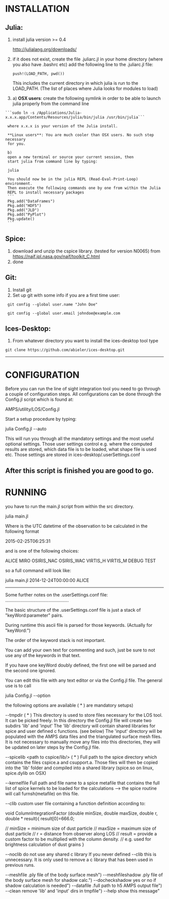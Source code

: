 INSTALLATION
============

Julia:
------



  1. install julia version >= 0.4
  
     http://julialang.org/downloads/

  2. if it does not exist, create the file .juliarc.jl in your home
     directory (where you also have .bashrc etc)
     add the following line to the .juliarc.jl file:

     ```push!(LOAD_PATH, pwd())```

     This includes the current directory in which julia is run
     to the LOAD_PATH. (The list of places where Julia looks for modules
     to load)

  3. a)
     **OSX users**: create the following symlink in order
     to be able to launch julia properly from the command line
     
    ```sudo ln -s /Applications/Julia-x.x.x.app/Contents/Resources/julia/bin/julia /usr/bin/julia```

     where x.x.x is your version of the Julia install.

     **Linux users**: You are much cooler than OSX users. No such step necessary
     for you.

     b)
     open a new terminal or source your current session, then
     start julia from command line by typing:

     julia

     You should now be in the julia REPL (Read-Eval-Print-Loop) environment.
     Then execute the following commands one by one from within the Julia
     REPL to install necessary packages
     ```
     Pkg.add("DataFrames")
     Pkg.add("HDF5")
     Pkg.add("JLD")
     Pkg.add("PyPlot")
     Pkg.update()
     ```


Spice:
-----
  1. download and unzip the cspice library. (tested for version N0065) from
      https://naif.jpl.nasa.gov/naif/toolkit_C.html
  2. done


Git:
----
  1. Install git
  2. Set up git with some info if you are a first time user:
  
  ```
   git config --global user.name "John Doe"
   
   git config --global user.email johndoe@example.com
  ```

Ices-Desktop:
------------
  1. From whatever directory you want to install the ices-desktop tool type
  
  `git clone https://github.com/abieler/ices-desktop.git`

--------------------------------------------------------------------------------

CONFIGURATION
=============
Before you can run the line of sight integration tool you need to go through
a couple of configuration steps. All configurations can be done through the
Config.jl script which is found at:

AMPS/utility/LOS/Config.jl

Start a setup procedure by typing:

julia Config.jl --auto

This will run you through all the mandatory settings and the most useful
optional settings. Those user settings control e.g. where the computed results
are stored, which data file is to be loaded, what shape file is used etc.
Those settings are stored in ices-desktop/.userSettings.conf

After this script is finished you are good to go.
--------------------------------------------------------------------------------

RUNNING
=======

you have to run the main.jl script from within the src directory.

julia main.jl <date> <instrument>

Where <date> is the UTC datetime of the observation to be calculated in the
following format

2015-02-25T06:25:31

and <instrument> is one of the following choices:

ALICE
MIRO
OSIRIS_NAC
OSIRIS_WAC
VIRTIS_H
VIRTIS_M
DEBUG
TEST


so a full command will look like:

julia main.jl 2014-12-24T00:00:00 ALICE

--------------------------------------------------------------------------------



Some further notes on the .userSettings.conf file:
..................................................

The basic structure of the .userSettings.conf file is just a stack of
"keyWord:parameter"
pairs.

During runtime this ascii file is parsed for those keywords.
(Actually for "keyWord:")

The order of the keyword stack is not important.

You can add your own text for commenting and such, just be sure to not use any
of the keywords in that text.

If you have one keyWord doubly defined, the first one will be parsed and the
second one ignored.

You can edit this file with any text editor or via the Config.jl file.
The general use is to call

julia Config.jl --option

the following options are available ( * ) are mandatory setups)

--tmpdir <path to temporary directory> ( * )
  This directory is used to store files necessary for the LOS tool. It can be
  picked freely. In this directory the Config.jl file will create two subdirs
  'lib' and 'input'
  The 'lib' directory will contain shared libraries for spice and user defined
  c functions. (see below)
  The 'input' directory will be populated with the AMPS data files and the
  triangulated surface mesh files.
  It is not necessary to manually move any files into this directories, they
  will be updated on later steps by the Config.jl file.


--spicelib <path to cspice/lib/> ( * )
  Full path to the spice directory which contains the files
  cspice.a and csupport.a.
  Those files will then be copied into the 'lib' folder and compiled into a
  shared library (spice.so on linux, spice.dylib on OSX)


--kernelfile <full path to spice metafile>
  Full path and file name to a spice metafile that contains the full list
  of spice kernels to be loaded for the calculations
  --> the spice routine will call furnsh(metafile) on this file.


--clib <full path to custom c function definition>
  custom user file containing a function definition according to:

  void
  ColumnIntegrationFactor (double minSize,
                           double maxSize,
                           double r,
                           double * result){
  result[0]=666.0;

  // minSize = minimum size of dust particle
  // maxSize = maximum size of dust particle
  // r       = distance from observer along LOS
  // result  = provide a custom factor to be multiplied with the column density.
  // e.g. used for brightness calculation of dust grains
  }


--noclib
  do not use any shared c library
  If you never defined --clib this is unnecessary. It is only used to remove
  a c library that has been used in previous runs.


--meshfile        .ply file of the body surface mesh")
--meshfileshadow  .ply file of the body surface mesh for shadow calc.")
--docheckshadow   yes or no if shadow calculation is needed")
--datafile        .full path to h5 AMPS output file")
--clean           remove 'lib' and 'input' dirs in tmpfile")
--help            show this message"
